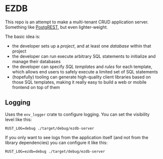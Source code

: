 # EZDB

This repo is an attempt to make a multi-tenant CRUD application server.
Something like [PostgREST](http://postgrest.org/), but even lighter-weight.

The basic idea is:
  - the developer sets up a _project_, and at least one _database_ within that project
  - the developer can run execute arbitrary SQL statements to initialize and manage their databases
  - the developer can specify _SQL templates_ and _rules_ for each template, which allows end users to safely execute a limited set of SQL statements
  - (hopefully) tooling can generate high-quality client libraries based on those SQL templates, making it really easy to build a web or mobile frontend on top of them

## Logging

Uses the `env_logger` crate to configure logging. You can set the visibility level like this:

```
RUST_LOG=debug ./target/debug/ezdb-server
```

If you only want to see logs from the application itself (and not from the
library dependencies) you can configure it like this:

```
RUST_LOG=ezdb=debug ./target/debug/ezdb-server
```
